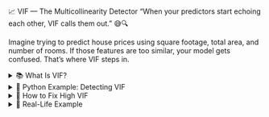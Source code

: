 📈 VIF — The Multicollinearity Detector
“When your predictors start echoing each other, VIF calls them out.” 😅🔍

Imagine trying to predict house prices using square footage, total area, and number of rooms. If those features are too similar, your model gets confused. That’s where VIF steps in.

<details> <summary>📚 What Is VIF?</summary>

Variance Inflation Factor (VIF) quantifies how much the variance of a regression coefficient is inflated due to multicollinearity.

Mathematically:

VIF
𝑖
=
1
1
−
𝑅
𝑖
2
Where:

𝑅
𝑖
2
 is the R-squared value when feature 
𝑖
 is regressed on all other features.

🔍 Interpretation:

| VIF Value | Meaning                                 |
|-----------|------------------------------------------|
| 1         | No multicollinearity                    |
| 1–5       | Moderate correlation (usually okay)     |
| >5        | Potential multicollinearity             |
| >10       | Serious multicollinearity—fix it!       |


</details>

<details> <summary>🧪 Python Example: Detecting VIF</summary>

python
import pandas as pd
from statsmodels.stats.outliers_influence import variance_inflation_factor

# Sample dataset
data = {
    'sqft': [1000, 1500, 2000, 2500, 3000],
    'total_area': [1100, 1600, 2100, 2600, 3100],  # Highly correlated with sqft
    'bedrooms': [2, 3, 3, 4, 5]
}

df = pd.DataFrame(data)

# Calculate VIF for each feature
vif_data = pd.DataFrame()
vif_data['Feature'] = df.columns
vif_data['VIF'] = [variance_inflation_factor(df.values, i) for i in range(df.shape[1])]

print(vif_data)
🧠 Output Insight:
You’ll likely see high VIF for sqft and total_area—they’re too similar. That’s multicollinearity in action.

</details>

<details> <summary>🧰 How to Fix High VIF</summary>

🧹 Drop one of the correlated features

🧪 Combine them into a new feature (e.g., sqft_per_bedroom)

🧼 Use PCA to reduce dimensionality

🧠 Try Ridge or Lasso Regression to regularize coefficients

</details>

<details> <summary>🎯 Real-Life Example</summary>

Let’s say you’re building a model to predict car price using:

Engine size

Horsepower

Torque

These features often correlate heavily. VIF helps you spot which ones are redundant so your model doesn’t get confused.

</details>
